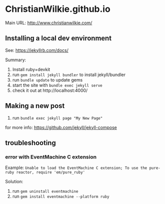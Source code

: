 # ChristianWilkie.github.io

Main URL: http://www.christianwilkie.com/


## Installing a local dev environment

See: https://jekyllrb.com/docs/

Summary:
1. Install ruby+devkit
2. run `gem install jekyll bundler` to install jekyll/bundler
3. run `bundle update` to update gems
4. start the site with `bundle exec jekyll serve`
5. check it out at http://localhost:4000/

## Making a new post

1. run `bundle exec jekyll page "My New Page"`

for more info: https://github.com/jekyll/jekyll-compose

## troubleshooting

### error with EventMachine C extension
Example: `Unable to load the EventMachine C extension; To use the pure-ruby reactor, require 'em/pure_ruby'`

Solution:
1. run `gem uninstall eventmachine`
2. run `gem install eventmachine --platform ruby`